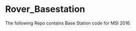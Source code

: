 Rover_Basestation
===============================================================
The following Repo contains Base Station code for MSI 2016. 
